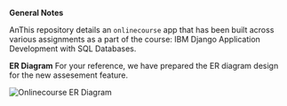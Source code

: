 
**General Notes**

AnThis repository details an `onlinecourse` app that has been built across various assignments as a part of the course: IBM Django Application Development with SQL Databases.

**ER Diagram**
For your reference, we have prepared the ER diagram design for the new assesement feature.

![Onlinecourse ER Diagram](https://github.com/ibm-developer-skills-network/final-cloud-app-with-database/blob/master/static/media/course_images/onlinecourse_app_er.png)
